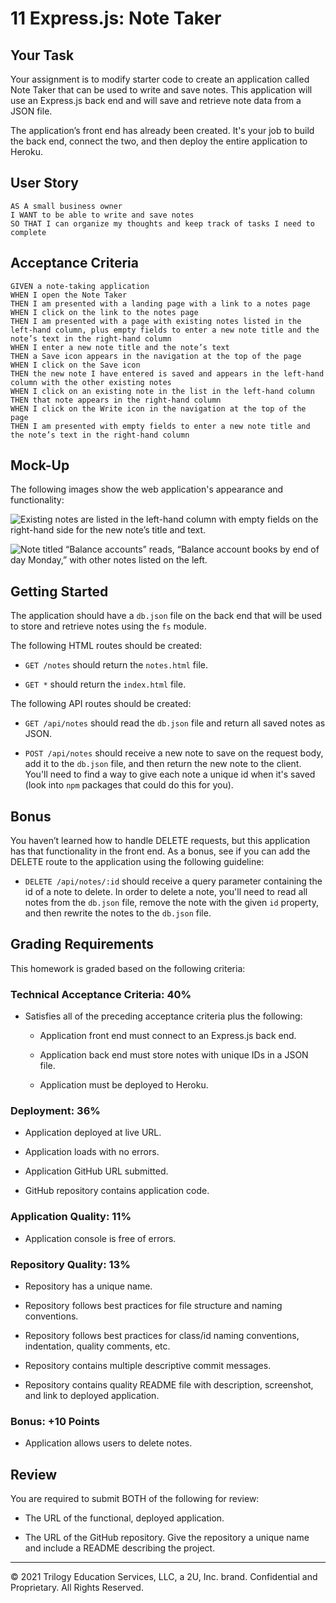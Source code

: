 # 11 Express.js: Note Taker

## Your Task

Your assignment is to modify starter code to create an application called Note Taker that can be used to write and save notes. This application will use an Express.js back end and will save and retrieve note data from a JSON file.

The application’s front end has already been created. It's your job to build the back end, connect the two, and then deploy the entire application to Heroku.


## User Story

```
AS A small business owner
I WANT to be able to write and save notes
SO THAT I can organize my thoughts and keep track of tasks I need to complete
```


## Acceptance Criteria

```
GIVEN a note-taking application
WHEN I open the Note Taker
THEN I am presented with a landing page with a link to a notes page
WHEN I click on the link to the notes page
THEN I am presented with a page with existing notes listed in the left-hand column, plus empty fields to enter a new note title and the note’s text in the right-hand column
WHEN I enter a new note title and the note’s text
THEN a Save icon appears in the navigation at the top of the page
WHEN I click on the Save icon
THEN the new note I have entered is saved and appears in the left-hand column with the other existing notes
WHEN I click on an existing note in the list in the left-hand column
THEN that note appears in the right-hand column
WHEN I click on the Write icon in the navigation at the top of the page
THEN I am presented with empty fields to enter a new note title and the note’s text in the right-hand column
```


## Mock-Up

The following images show the web application's appearance and functionality: 

![Existing notes are listed in the left-hand column with empty fields on the right-hand side for the new note’s title and text.](./Assets/11-express-homework-demo-01.png)

![Note titled “Balance accounts” reads, “Balance account books by end of day Monday,” with other notes listed on the left.](./Assets/11-express-homework-demo-02.png)


## Getting Started

The application should have a `db.json` file on the back end that will be used to store and retrieve notes using the `fs` module.

The following HTML routes should be created:

* `GET /notes` should return the `notes.html` file.

* `GET *` should return the `index.html` file.

The following API routes should be created:

* `GET /api/notes` should read the `db.json` file and return all saved notes as JSON.

* `POST /api/notes` should receive a new note to save on the request body, add it to the `db.json` file, and then return the new note to the client. You'll need to find a way to give each note a unique id when it's saved (look into `npm` packages that could do this for you).


## Bonus

You haven’t learned how to handle DELETE requests, but this application has that functionality in the front end. As a bonus, see if you can add the DELETE route to the application using the following guideline:

* `DELETE /api/notes/:id` should receive a query parameter containing the id of a note to delete. In order to delete a note, you'll need to read all notes from the `db.json` file, remove the note with the given `id` property, and then rewrite the notes to the `db.json` file.

## Grading Requirements

This homework is graded based on the following criteria: 


### Technical Acceptance Criteria: 40%

* Satisfies all of the preceding acceptance criteria plus the following:

  * Application front end must connect to an Express.js back end.

  * Application back end must store notes with unique IDs in a JSON file.

  * Application must be deployed to Heroku.


### Deployment: 36%

* Application deployed at live URL.

* Application loads with no errors.

* Application GitHub URL submitted.

* GitHub repository contains application code.


### Application Quality: 11%

* Application console is free of errors.


### Repository Quality: 13%

* Repository has a unique name.

* Repository follows best practices for file structure and naming conventions.

* Repository follows best practices for class/id naming conventions, indentation, quality comments, etc.

* Repository contains multiple descriptive commit messages.

* Repository contains quality README file with description, screenshot, and link to deployed application.


### Bonus: +10 Points

* Application allows users to delete notes.


## Review

You are required to submit BOTH of the following for review:

* The URL of the functional, deployed application.

* The URL of the GitHub repository. Give the repository a unique name and include a README describing the project.

- - -
© 2021 Trilogy Education Services, LLC, a 2U, Inc. brand. Confidential and Proprietary. All Rights Reserved.
